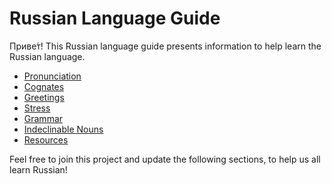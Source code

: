 # Russian Language Guide

Приве́т! This Russian language guide presents information to help learn the Russian language.

* [Pronunciation](https://github.com/robertjliguori/Russian_Language_Guide/blob/master/sections/pronunciation.md)
* [Cognates](https://github.com/robertjliguori/Russian_Language_Guide/blob/master/sections/cognates.md)
* [Greetings](https://github.com/robertjliguori/Russian_Language_Guide/blob/master/sections/greetings.md)
* [Stress](https://github.com/robertjliguori/Russian_Language_Guide/blob/master/sections/stress.md)
* [Grammar](https://github.com/robertjliguori/Russian_Language_Guide/blob/master/sections/grammar.md)
* [Indeclinable Nouns](https://github.com/robertjliguori/Russian_Language_Guide/blob/master/sections/indeclinable.md)
* [Resources](https://github.com/robertjliguori/Russian_Language_Guide/blob/master/sections/resources.md)

Feel free to join this project and update the following sections, to help us all learn Russian!
 
